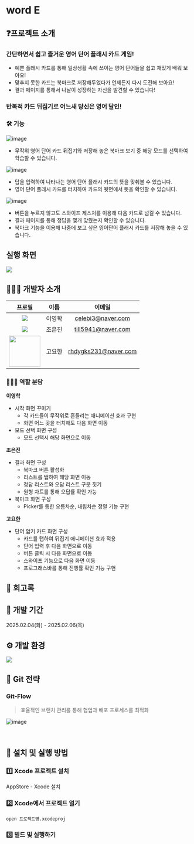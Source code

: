 # word E

## ❓프로젝트 소개
### **간단하면서 쉽고 즐거운 영어 단어 플래시 카드 게임!**
- 예쁜 플래시 카드를 통해 일상생활 속에 쓰이는 영어 단어들을 쉽고 재밌게 배워 보아요!
- 맞추지 못한 카드는 북마크로 저장해두었다가 언제든지 다시 도전해 보아요!
- 결과 페이지를 통해서 나날이 성장하는 자신을 발견할 수 있습니다!

### **반복적 카드 뒤집기로 어느새 당신은 영어 달인!**

### 🛠️ 기능
![image](https://github.com/user-attachments/assets/938bbf15-b2e3-4478-ad4d-774be4668e91)


- 무작위 영어 단어 카드 뒤집기와 저장해 놓은 북마크 보기 중 해당 모드를 선택하여 학습할 수 있습니다.

![image](https://github.com/user-attachments/assets/096f5c65-ed3c-4515-bfc9-aa3e43c8bcdf)

- 답을 입력하여 나타나는 영어 단어 플래시 카드의 뜻을 맞춰볼 수 있습니다.
- 영어 단어 플래시 카드를 터치하여 카드의 뒷면에서 뜻을 확인할 수 있습니다.


![image](https://github.com/user-attachments/assets/079accba-6043-44b1-9d0b-e045990d318d)

- 버튼을 누르지 않고도 스와이프 제스처를 이용해 다음 카드로 넘길 수 있습니다.
- 결과 페이지를 통해 정답을 몇개 맞췄는지 확인할 수 있습니다.
- 북마크 기능을 이용해 나중에 보고 싶은 영어단어 플래시 카드를 저장해 놓을 수 있습니다.

## 실행 화면
<img src="https://github.com/user-attachments/assets/0ffcf9c5-80fd-4d2f-bb7e-e4b0c38b2399">


## 👩🏻‍💻 개발자 소개

|프로필|이름|이메일|
|:----:|:---:|:-----:|
|<img src="https://avatars.githubusercontent.com/ynghk?s=100"/>|이영학| celebi3@naver.com |
|<img src="https://avatars.githubusercontent.com/whswls?s=100"/>|조은진| till5941@naver.com |
|<img src="https://avatars.githubusercontent.com/yohns231?s=100" style="width: 85px;"/>|고요한| rhdygks231@naver.com |

### 💁🏻‍♀️ 역할 분담

**이영학**
- 시작 화면 꾸미기
  - 각 카드들이 무작위로 흔들리는 애니메이션 효과 구현
  - 화면 어느 곳을 터치해도 다음 화면 이동
- 모드 선택 화면 구성
  - 모드 선택시 해당 화면으로 이동

**조은진**
- 결과 화면 구성
  - 북마크 버튼 활성화
  - 리스트를 탭하여 해당 화면 이동
  - 정답 리스트와 오답 리스트 구분 짓기
  - 원형 차트를 통해 오답률 확인 가능
- 북마크 화면 구성
  - Picker를 통한 오름차순, 내림차순 정렬 기능 구현

**고요한** 
- 단어 암기 카드 화면 구성
  - 카드를 탭하여 뒤집기 애니메이션 효과 적용
  - 단어 입력 후 다음 화면으로 이동
  - 버튼 클릭 시 다음 화면으로 이동
  - 스와이프 기능으로 다음 화면 이동
  - 프로그래스바를 통해 진행률 확인 기능 구현

## 📝 회고록


## 📆 개발 기간
2025.02.04(화) - 2025.02.06(목)


## ⚙️ 개발 환경
<img src="https://img.shields.io/badge/Xcode-147EFB?style=for-the-badge&logo=Xcode&logoColor=white">



## 🚀 Git 전략
### Git-Flow
> 효율적인 브랜치 관리를 통해 협업과 배포 프로세스를 최적화

![image](https://github.com/user-attachments/assets/fbd3b35b-bda9-45d6-bfab-3bad5e110477)

<br>

## 🔗 설치 및 실행 방법

### 1️⃣ Xcode 프로젝트 설치

AppStore - Xcode 설치

### 2️⃣ Xcode에서 프로젝트 열기
```
open 프로젝트명.xcodeproj
```

### 3️⃣ 빌드 및 실행하기


